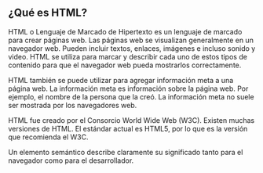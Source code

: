 ## ¿Qué es HTML?

HTML o Lenguaje de Marcado de Hipertexto es un lenguaje de marcado para crear páginas web. Las páginas web se visualizan generalmente en un navegador web. Pueden incluir textos, enlaces, imágenes e incluso sonido y video. HTML se utiliza para marcar y describir cada uno de estos tipos de contenido para que el navegador web pueda mostrarlos correctamente.

HTML también se puede utilizar para agregar información meta a una página web. La información meta es información sobre la página web. Por ejemplo, el nombre de la persona que la creó. La información meta no suele ser mostrada por los navegadores web.

HTML fue creado por el Consorcio World Wide Web (W3C). Existen muchas versiones de HTML. El estándar actual es HTML5, por lo que es la versión que recomienda el W3C.

Un elemento semántico describe claramente su significado tanto para el navegador como para el desarrollador.
